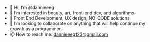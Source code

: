 - 👋 Hi, I’m @dannieeeg
- 👀 I’m interested in beauty, art, front-end dev, and algorithms
- 🌱 Front End Development, UX design, NO-CODE solutions
- 💞️ I’m looking to collaborate on anything that will help continue my growth as a programmer. 
- 📫 How to reach me: dannieeeg123@gmail.com

<!---
dannieeeg/dannieeeg is a ✨ special ✨ repository because its `README.md` (this file) appears on your GitHub profile.
You can click the Preview link to take a look at your changes.
--->
